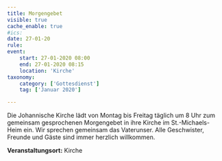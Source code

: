 ```yaml
---
title: Morgengebet
visible: true
cache_enable: true
#ics: 
date: 27-01-20
rule: 
event:
	start: 27-01-2020 08:00
	end: 27-01-2020 08:15
	location: 'Kirche'
taxonomy:
	category: ['Gottesdienst']
	tag: ['Januar 2020']

---
```

Die Johannische Kirche lädt von Montag bis Freitag täglich um 8 Uhr zum gemeinsam gesprochenen Morgengebet in ihre Kirche im St.-Michaels-Heim ein. Wir sprechen gemeinsam das Vaterunser. Alle Geschwister, Freunde und Gäste sind immer herzlich willkommen.



**Veranstaltungsort:** Kirche

